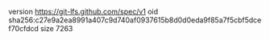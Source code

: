 version https://git-lfs.github.com/spec/v1
oid sha256:c27e9a2ea8991a407c9d740af0937615b8d0d0eda9f85a7f5cbf5dcef70cfdcd
size 7263
